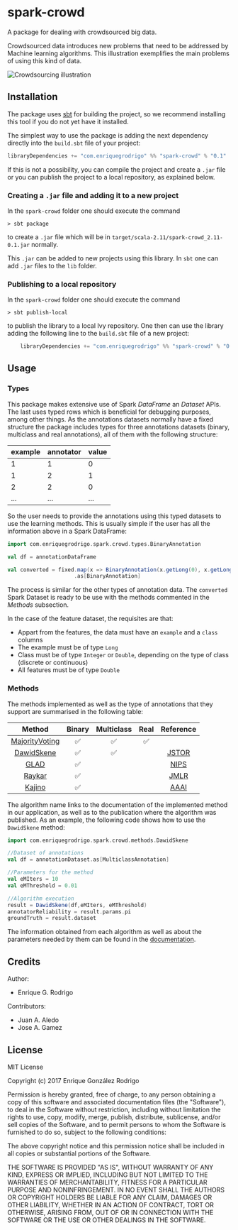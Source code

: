 # spark-crowd

A package for dealing with crowdsourced big data. 

Crowdsourced data introduces new problems that need to be addressed by 
Machine learning algorithms. This illustration exemplifies the main problems
of using this kind of data. 

![Crowdsourcing illustration](https://raw.githubusercontent.com/enriquegrodrigo/spark-crowd/master/img/illustration.png)



## Installation

The package uses [sbt](http://www.scala-sbt.org) for building the project, 
so we recommend installing this tool if you do not yet have it installed.

The simplest way to use the package is adding the next dependency directly 
into the `build.sbt` file of your project:

```scala
libraryDependencies += "com.enriquegrodrigo" %% "spark-crowd" % "0.1"
```

If this is not a possibility, you can compile the project and create a 
`.jar` file or you can publish the project to a local repository, as 
explained below.  

### Creating a `.jar` file and adding it to a new project

In the `spark-crowd` folder one should execute the command

    > sbt package 

to create a `.jar` file which will be in 
`target/scala-2.11/spark-crowd_2.11-0.1.jar` normally.

This `.jar` can be added to new projects using this library. In `sbt` one
can add `.jar` files to the `lib` folder.

### Publishing to a local repository

In the `spark-crowd` folder one should execute the command

    > sbt publish-local 

to publish the library to a local Ivy repository. One then can use the 
library adding the following line to the `build.sbt` file of a new
project:
```scala
    libraryDependencies += "com.enriquegrodrigo" %% "spark-crowd" % "0.1"
```


## Usage 

### Types

This package makes extensive use of Spark *DataFrame* an *Dataset* APIs. The last
uses typed rows which is beneficial for debugging purposes, among other things. 
As the annotations datasets normally have a fixed structure the package includes types
for three annotations datasets (binary, multiclass and real annotations), all of them 
with the following structure:

example | annotator | value 
--------|-----------|------
1 | 1| 0
1 | 2| 1 
2 | 2| 0
...|...|...

So the user needs to provide the annotations using this typed datasets to use the learning 
methods. This is usually simple if the user has all the information above in a Spark DataFrame:

```scala
import com.enriquegrodrigo.spark.crowd.types.BinaryAnnotation

val df = annotationDataFrame

val converted = fixed.map(x => BinaryAnnotation(x.getLong(0), x.getLong(1), x.getInt(2)))
                     .as[BinaryAnnotation]
```
The process is similar for the other types of annotation data. The `converted` Spark Dataset is ready to be use with the methods commented in the *Methods* subsection.

In the case of the feature dataset, the requisites are that:
 * Appart from the features, the data must have an `example` and a `class` columns
 * The example must be of type `Long`
 * Class must be of type `Integer` or `Double`, depending on the type of class (discrete or continuous)
 * All features must be of type `Double`

### Methods

The methods implemented as well as the type of annotations that they support are summarised 
in the following table:

Method | Binary | Multiclass | Real | Reference
:-----:|:------:|:----------:|:----:|:----------:
[MajorityVoting](https://enriquegrodrigo.github.io/spark-crowd/#com.enriquegrodrigo.spark.crowd.methods.MajorityVoting$) | :white_check_mark: | :white_check_mark: | :white_check_mark: |  
[DawidSkene](https://enriquegrodrigo.github.io/spark-crowd/#com.enriquegrodrigo.spark.crowd.methods.DawidSkene$) |:white_check_mark: | :white_check_mark: | | [JSTOR](https://www.jstor.org/stable/2346806?seq=1#page_scan_tab_contents) 
[GLAD](https://enriquegrodrigo.github.io/spark-crowd/#com.enriquegrodrigo.spark.crowd.methods.Glad$) | :white_check_mark: | | | [NIPS](https://papers.nips.cc/paper/3644-whose-vote-should-count-more-optimal-integration-of-labels-from-labelers-of-unknown-expertise)
[Raykar](https://enriquegrodrigo.github.io/spark-crowd/#com.enriquegrodrigo.spark.crowd.methods.RaykarBinary$) | :white_check_mark: | | | [JMLR](http://jmlr.csail.mit.edu/papers/v11/raykar10a.html) 
[Kajino](https://enriquegrodrigo.github.io/spark-crowd/#com.enriquegrodrigo.spark.crowd.methods.Kajino$) | :white_check_mark: | | | [AAAI](https://www.aaai.org/ocs/index.php/AAAI/AAAI12/paper/view/4919)

The algorithm name links to the documentation of the implemented method in our application, 
as well as to the publication where the algorithm was published. As an example, the 
following code shows how to use the `DawidSkene` method:

```scala
import com.enriquegrodrigo.spark.crowd.methods.DawidSkene

//Dataset of annotations
val df = annotationDataset.as[MulticlassAnnotation]

//Parameters for the method
val eMIters = 10
val eMThreshold = 0.01 

//Algorithm execution
result = DawidSkene(df,eMIters, eMThreshold) 
annotatorReliability = result.params.pi
groundTruth = result.dataset
```

The information obtained from each algorithm as well as about the parameters needed by them can 
be found in the [documentation](https://enriquegrodrigo.github.io/spark-crowd).

## Credits

Author:
 * Enrique G. Rodrigo

Contributors: 
 * Juan A. Aledo 
 * Jose A. Gamez

## License

MIT License

Copyright (c) 2017 Enrique González Rodrigo

Permission is hereby granted, free of charge, to any person obtaining a copy
of this software and associated documentation files (the "Software"), to deal
in the Software without restriction, including without limitation the rights
to use, copy, modify, merge, publish, distribute, sublicense, and/or sell
copies of the Software, and to permit persons to whom the Software is
furnished to do so, subject to the following conditions:

The above copyright notice and this permission notice shall be included in all
copies or substantial portions of the Software.

THE SOFTWARE IS PROVIDED "AS IS", WITHOUT WARRANTY OF ANY KIND, EXPRESS OR
IMPLIED, INCLUDING BUT NOT LIMITED TO THE WARRANTIES OF MERCHANTABILITY,
FITNESS FOR A PARTICULAR PURPOSE AND NONINFRINGEMENT. IN NO EVENT SHALL THE
AUTHORS OR COPYRIGHT HOLDERS BE LIABLE FOR ANY CLAIM, DAMAGES OR OTHER
LIABILITY, WHETHER IN AN ACTION OF CONTRACT, TORT OR OTHERWISE, ARISING FROM,
OUT OF OR IN CONNECTION WITH THE SOFTWARE OR THE USE OR OTHER DEALINGS IN THE
SOFTWARE.
